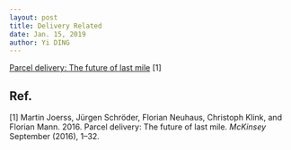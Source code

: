 ```yaml
---
layout: post
title: Delivery Related 
date: Jan. 15, 2019
author: Yi DING
---
```




[Parcel delivery: The future of last mile](https://www.mckinsey.com/~/media/mckinsey/industries/travel%20transport%20and%20logistics/our%20insights/how%20customer%20demands%20are%20reshaping%20last%20mile%20delivery/parcel_delivery_the_future_of_last_mile.ashx) [1]





## Ref.

[1] Martin Joerss, Jürgen Schröder, Florian Neuhaus, Christoph Klink, and Florian Mann. 2016. Parcel delivery: The future of last mile. *McKinsey* September (2016), 1–32.